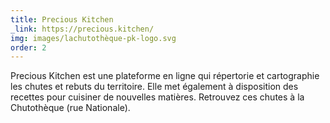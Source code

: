 ```yaml
---
title: Precious Kitchen
_link: https://precious.kitchen/
img: images/lachutothèque-pk-logo.svg
order: 2
---
```

Precious Kitchen est une plateforme en ligne qui répertorie et cartographie les chutes et rebuts du territoire. Elle met également à disposition des recettes pour cuisiner de nouvelles matières. Retrouvez ces chutes à la Chutothèque (rue Nationale).
